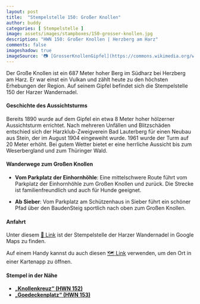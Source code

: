 ```yaml
---
layout: post
title:  "Stempelstelle 150: Großer Knollen"
author: buddy
categories: [ Stempelstelle ]
image: assets/images/stampboxes/150-grosser-knollen.jpg
description: "HWN 150: Großer Knollen | Herzberg am Harz"
comments: false
imageshadow: true
imageSource: '📷 [GrosserKnollenGipfel](https://commons.wikimedia.org/wiki/File:GrosserKnollenGipfel.jpg) von User <a href="https://de.wikipedia.org/wiki/User:Kassandro" class="extiw" title="de:User:Kassandro">Kassandro</a> on <a class="external text" href="https://de.wikipedia.org">de.wikipedia</a> unter Lizenz [CC BY-SA 3.0](http://creativecommons.org/licenses/by-sa/3.0/)'
---
```


Der Große Knollen ist ein 687 Meter hoher Berg im Südharz bei Herzberg am Harz. Er war einst ein Vulkan und zählt heute zu den höchsten Erhebungen der Region. Auf seinem Gipfel befindet sich die Stempelstelle 150 der Harzer Wandernadel. 

#### Geschichte des Aussichtsturms

Bereits 1890 wurde auf dem Gipfel ein etwa 8 Meter hoher hölzerner Aussichtsturm errichtet. Nach mehreren Unfällen und Blitzschäden entschied sich der Harzklub-Zweigverein Bad Lauterberg für einen Neubau aus Stein, der im August 1904 eingeweiht wurde. 1961 wurde der Turm auf 20 Meter erhöht. Bei gutem Wetter bietet er eine herrliche Aussicht bis zum Weserbergland und zum Thüringer Wald. 

#### Wanderwege zum Großen Knollen

- **Vom Parkplatz der Einhornhöhle**: Eine mittelschwere Route führt vom Parkplatz der Einhornhöhle zum Großen Knollen und zurück. Die Strecke ist familienfreundlich und auch für Hunde geeignet. 

- **Ab Sieber**: Vom Parkplatz am Schützenhaus in Sieber führt ein schöner Pfad über den BaudenSteig sportlich nach oben zum Großen Knollen. 

#### Anfahrt

Unter diesem [📍 Link](https://www.google.com/maps/dir/?api=1&origin=&destination=51.6667%2C%2010.4167) ist der Stempelstelle der Harzer Wandernadel in Google Maps zu finden.

<div class="android-only">
  Auf einem Handy kannst du auch diesen 
  <a href="geo:51.6667,10.4167">🗺️ Link</a> 
  verwenden, um den Ort in einer Kartenapp zu öffnen.
  <p></p>
</div>

#### Stempel in der Nähe

- [**„Knollenkreuz“ (HWN 152)**](/stempelstelle-152-knollenkreuz)
- [**„Goedeckenplatz“ (HWN 153)**](/stempelstelle-153-goedeckenplatz-2)
